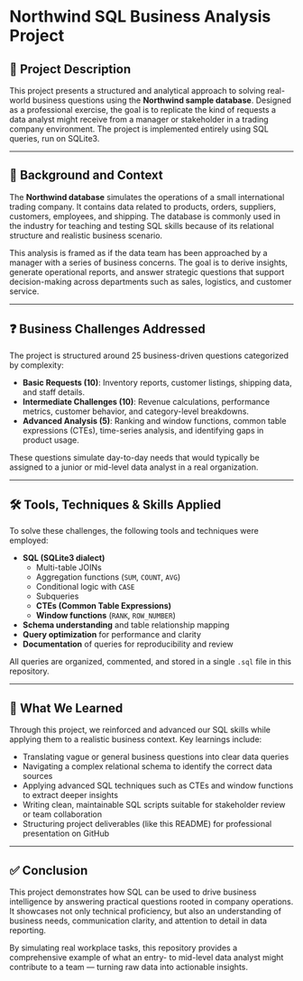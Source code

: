 # Northwind SQL Business Analysis Project

## 📌 Project Description

This project presents a structured and analytical approach to solving real-world business questions using the **Northwind sample database**. Designed as a professional exercise, the goal is to replicate the kind of requests a data analyst might receive from a manager or stakeholder in a trading company environment. The project is implemented entirely using SQL queries, run on SQLite3.

---

## 🧠 Background and Context

The **Northwind database** simulates the operations of a small international trading company. It contains data related to products, orders, suppliers, customers, employees, and shipping. The database is commonly used in the industry for teaching and testing SQL skills because of its relational structure and realistic business scenario.

This analysis is framed as if the data team has been approached by a manager with a series of business concerns. The goal is to derive insights, generate operational reports, and answer strategic questions that support decision-making across departments such as sales, logistics, and customer service.

---

## ❓ Business Challenges Addressed

The project is structured around 25 business-driven questions categorized by complexity:

- **Basic Requests (10)**: Inventory reports, customer listings, shipping data, and staff details.
- **Intermediate Challenges (10)**: Revenue calculations, performance metrics, customer behavior, and category-level breakdowns.
- **Advanced Analysis (5)**: Ranking and window functions, common table expressions (CTEs), time-series analysis, and identifying gaps in product usage.

These questions simulate day-to-day needs that would typically be assigned to a junior or mid-level data analyst in a real organization.

---

## 🛠️ Tools, Techniques & Skills Applied

To solve these challenges, the following tools and techniques were employed:

- **SQL (SQLite3 dialect)**
  - Multi-table JOINs
  - Aggregation functions (`SUM`, `COUNT`, `AVG`)
  - Conditional logic with `CASE`
  - Subqueries
  - **CTEs (Common Table Expressions)**
  - **Window functions** (`RANK`, `ROW_NUMBER`)
- **Schema understanding** and table relationship mapping
- **Query optimization** for performance and clarity
- **Documentation** of queries for reproducibility and review

All queries are organized, commented, and stored in a single `.sql` file in this repository.

---

## 📘 What We Learned

Through this project, we reinforced and advanced our SQL skills while applying them to a realistic business context. Key learnings include:

- Translating vague or general business questions into clear data queries
- Navigating a complex relational schema to identify the correct data sources
- Applying advanced SQL techniques such as CTEs and window functions to extract deeper insights
- Writing clean, maintainable SQL scripts suitable for stakeholder review or team collaboration
- Structuring project deliverables (like this README) for professional presentation on GitHub

---

## ✅ Conclusion

This project demonstrates how SQL can be used to drive business intelligence by answering practical questions rooted in company operations. It showcases not only technical proficiency, but also an understanding of business needs, communication clarity, and attention to detail in data reporting.

By simulating real workplace tasks, this repository provides a comprehensive example of what an entry- to mid-level data analyst might contribute to a team — turning raw data into actionable insights.
